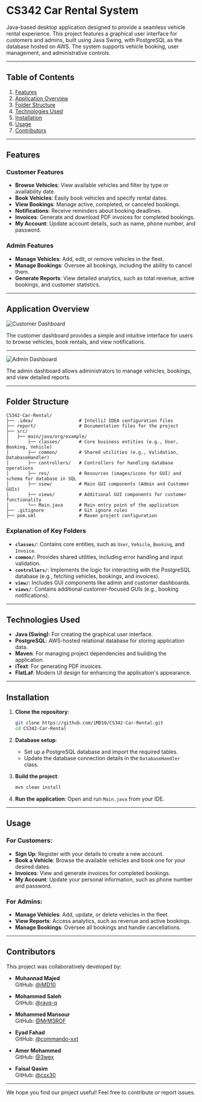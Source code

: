 # CS342 Car Rental System

Java-based desktop application designed to provide a seamless vehicle rental experience. This project features a graphical user interface for customers and admins, built using Java Swing, with PostgreSQL as the database hosted on AWS. The system supports vehicle booking, user management, and administrative controls.

---

## Table of Contents

1. [Features](#features)
2. [Application Overview](#application-overview)
3. [Folder Structure](#folder-structure)
4. [Technologies Used](#technologies-used)
5. [Installation](#installation)
6. [Usage](#usage)
7. [Contributors](#contributors)

---

## Features

### Customer Features
- **Browse Vehicles**: View available vehicles and filter by type or availability date.
- **Book Vehicles**: Easily book vehicles and specify rental dates.
- **View Bookings**: Manage active, completed, or canceled bookings.
- **Notifications**: Receive reminders about booking deadlines.
- **Invoices**: Generate and download PDF invoices for completed bookings.
- **My Account**: Update account details, such as name, phone number, and password.

### Admin Features
- **Manage Vehicles**: Add, edit, or remove vehicles in the fleet.
- **Manage Bookings**: Oversee all bookings, including the ability to cancel them.
- **Generate Reports**: View detailed analytics, such as total revenue, active bookings, and customer statistics.

---
## Application Overview

![Customer Dashboard](https://github.com/user-attachments/assets/52feb2ad-b442-4ff4-9f7b-d6f9a68d4af8)

The customer dashboard provides a simple and intuitive interface for users to browse vehicles, book rentals, and view notifications.

---
![Admin Dashboard](https://github.com/user-attachments/assets/61cfdb6b-3e9c-460c-a8bd-050bbf53ad1c)


The admin dashboard allows administrators to manage vehicles, bookings, and view detailed reports.

---
## Folder Structure

```
CS342-Car-Rental/
├── .idea/                 # IntelliJ IDEA configuration files
├── report/                # Documentation files for the project
├── src/
│   ├── main/java/org/example/
│       ├── classes/       # Core business entities (e.g., User, Booking, Vehicle)
│       ├── common/        # Shared utilities (e.g., Validation, DatabaseHandler)
│       ├── controllers/   # Controllers for handling database operations
│       ├── res/           # Resources (images/icons for GUI) and schema for database in SQL
│       ├── view/          # Main GUI components (Admin and Customer GUIs)
│       ├── views/         # Additional GUI components for customer functionality
│       └── Main.java      # Main entry point of the application
├── .gitignore             # Git ignore rules
├── pom.xml                # Maven project configuration
```

### Explanation of Key Folders
- **`classes/`**: Contains core entities, such as `User`, `Vehicle`, `Booking`, and `Invoice`.
- **`common/`**: Provides shared utilities, including error handling and input validation.
- **`controllers/`**: Implements the logic for interacting with the PostgreSQL database (e.g., fetching vehicles, bookings, and invoices).
- **`view/`**: Includes GUI components like admin and customer dashboards.
- **`views/`**: Contains additional customer-focused GUIs (e.g., booking notifications).

---

## Technologies Used

- **Java (Swing)**: For creating the graphical user interface.
- **PostgreSQL**: AWS-hosted relational database for storing application data.
- **Maven**: For managing project dependencies and building the application.
- **iText**: For generating PDF invoices.
- **FlatLaf**: Modern UI design for enhancing the application's appearance.

---

## Installation

1. **Clone the repository**:
   ```bash
   git clone https://github.com/iMD10/CS342-Car-Rental.git
   cd CS342-Car-Rental
   ```

2. **Database setup**:
   - Set up a PostgreSQL database and import the required tables.
   - Update the database connection details in the `DatabaseHandler` class.

3. **Build the project**:
   ```bash
   mvn clean install
   ```

4. **Run the application**:
   Open and run `Main.java` from your IDE.

---

## Usage

### For Customers:
- **Sign Up**: Register with your details to create a new account.
- **Book a Vehicle**: Browse the available vehicles and book one for your desired dates.
- **Invoices**: View and generate invoices for completed bookings.
- **My Account**: Update your personal information, such as phone number and password.

### For Admins:
- **Manage Vehicles**: Add, update, or delete vehicles in the fleet.
- **View Reports**: Access analytics, such as revenue and active bookings.
- **Manage Bookings**: Oversee all bookings and handle cancellations.

---

## Contributors

This project was collaboratively developed by:
- **Muhannad Majed**  
  GitHub: [@iMD10](https://github.com/iMD10)

- **Mohammed Saleh**  
  GitHub: [@rayq-q](https://github.com/rayq-q)

- **Mohammed Mansour**  
  GitHub: [@MrM3ROF](https://github.com/MrM3ROF)

- **Eyad Fahad**  
  GitHub: [@commando-xxt](https://github.com/commando-xxt)

- **Amer Mohammed**  
  GitHub: [@3wex](https://github.com/3wex)

- **Faisal Qasim**  
  GitHub: [@csx30](https://github.com/csx30)

---

We hope you find our project useful! Feel free to contribute or report issues.
